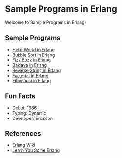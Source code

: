 # Sample Programs in Erlang

Welcome to Sample Programs in Erlang!

## Sample Programs

- [Hello World in Erlang](https://github.com/TheRenegadeCoder/sample-programs/issues/321)
- [Bubble Sort in Erlang](https://github.com/TheRenegadeCoder/sample-programs/issues/1140)
- [Fizz Buzz in Erlang](https://github.com/TheRenegadeCoder/sample-programs/issues/1166)
- [Baklava in Erlang](https://github.com/TheRenegadeCoder/sample-programs/issues/1183)
- [Reverse String in Erlang](https://github.com/TheRenegadeCoder/sample-programs/issues/1199)
- [Factorial in Erlang](https://github.com/TheRenegadeCoder/sample-programs/issues/1203)
- [Fibonacci in Erlang](https://github.com/TheRenegadeCoder/sample-programs/issues/2120)


## Fun Facts

- Debut: 1986
- Typing: Dynamic
- Developer: Ericsson

## References

- [Erlang Wiki](https://en.wikipedia.org/wiki/Erlang_(programming_language))
- [Learn You Some Erlang](https://learnyousomeerlang.com/content)
